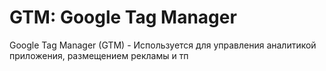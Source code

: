 # GTM: Google Tag Manager

Google Tag Manager \(GTM\) - Используется для управления аналитикой приложения, размещением рекламы и тп

